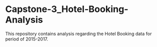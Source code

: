 # Capstone-3_Hotel-Booking-Analysis
This repository contains analysis regarding the Hotel Booking data for period of 2015-2017.
